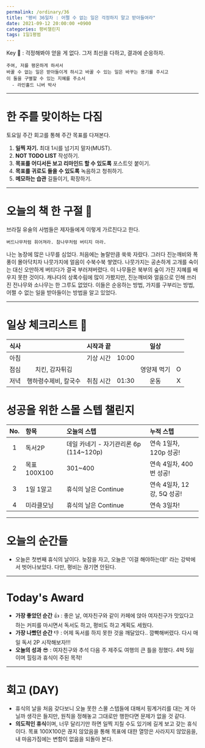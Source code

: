 ```yaml
---
permalink: /ordinary/36
title: "평비 36일차 : 어쩔 수 없는 일은 걱정하지 말고 받아들여라"
date: 2021-09-12 20:00:00 +0900
categories: 평비챌린지
tags: 1일1평범
---  
```

Key 🔑 : 걱정해봐야 얻을 게 없다. 그저 최선을 다하고, 결과에 순응하자.  
```
주여, 저를 평온하게 하셔서
바꿀 수 없는 일은 받아들이게 하시고 바꿀 수 있는 일은 바꾸는 용기를 주시고
이 둘을 구별할 수 있는 지혜를 주소서
  - 라인홀드 니버 박사
```

---
# 한 주를 맞이하는 다짐
토요일 주간 회고를 통해 주간 목표를 다져본다.  
1. **일찍 자기.** 최대 1시를 넘기지 말자(MUST).  
2. **NOT TODO LIST** 작성하기.  
3. **목표를 어디서든 보고 리마인드 할 수 있도록** 포스트잇 붙이기.  
4. **목표를 귀로도 들을 수 있도록** 녹음하고 청취하기.  
5. **메모하는 습관** 길들이기, 확장하기.  

---
# 오늘의 책 한 구절 📕
브라질 유술의 사범들은 제자들에게 이렇게 가르친다고 한다.  

```
버드나무처럼 휘어져라. 참나무처럼 버티지 마라.
```

나는 농장에 많은 나무를 심었다. 처음에는 놀랄만큼 쑥쑥 자랐다. 그러다 진눈깨비와 폭풍이 몰아닥치자 나뭇가지에 얼음이 수북수북 쌓였다. 나뭇가지는 공손하게 고개를 숙이는 대신 오만하게 버티다가 결국 부러져버렸다. 이 나무들은 북부의 숲이 가진 지혜를 배우지 못한 것이다. 캐나다의 상록수림에 많이 가봤지만, 진눈깨비와 얼음으로 인해 쓰러진 전나무와 소나무는 한 그루도 없었다. 이들은 순응하는 방법, 가지를 구부리는 방법, 어쩔 수 없는 일을 받아들이는 방법을 알고 있었다.  

---
# 일상 체크리스트 📃

| 식사 |  | 시작과 끝 |  | 일상 |  |
|:----:|:----:|:----:|:----:|:----:|:----:|
| 아침 |  | 기상 시간 | 10:00 |  |  |
| 점심 | 치킨, 감자튀김 |  |  | 영양제 먹기 | O |
| 저녁 | 행하령수제비, 칼국수 | 취침 시간 | 01:30 | 운동 | X |

# 성공을 위한 스몰 스텝 챌린지

| No. | 항목 | 오늘의 스텝 | 누적 스텝 |
|:----:|:----|:----|:----|
| 1 | 독서2P | 데일 카네기 - 자기관리론 6p (114~120p) | 연속 1일차, 120p 성공! |
| 2 | 목표 100X100 | 301~400 | 연속 4일차, 400번 성공! |
| 3 | 1일 1알고 | 휴식의 날은 Continue | 연속 4일차, 12강, 5Q 성공! |
| 4 | 미라클모닝 | 휴식의 날은 Continue | 연속 3일차! |

---
# 오늘의 순간들
- 오늘은 첫번째 휴식의 날이다. 늦잠을 자고, 오늘은 '이걸 해야하는데!' 라는 강박에서 벗어나보았다. 다만, 평비는 끊기면 안된다.

---
# Today's Award
- **가장 좋았던 순간** 👍 : 좋은 날, 여자친구와 같이 카페에 앉아 여자친구가 맛있다고 하는 커피를 마시면서 독서도 하고, 평비도 하고 계획도 세웠다.
- **가장 나빴던 순간** 👎 : 어제 독서를 하지 못한 것을 깨달았다.. 깜빡해버렸다. 다시 매일 독서 2P 시작해보자!!!
- **오늘의 성과** 😎 : 여자친구와 추석 다음 주 제주도 여행의 큰 틀을 정했다. 4박 5일이며 힐링과 휴식이 주된 목적!

---
# 회고 (DAY)
- 휴식의 날을 처음 갖다보니 오늘 못한 스몰 스텝들에 대해서 핑계거리를 대는 게 아닐까 생각은 들지만, 원칙을 정해놓고 그대로만 행한다면 문제가 없을 것 같다.  
- **의도적인 휴식**이며, 너무 달리기만 하면 일찍 지칠 수도 있기에 길게 보고 갖는 휴식이다. 목표 100X100은 끊지 않았음을 통해 목표에 대한 열망은 사라지지 않았음을, 내 마음가짐에는 변함이 없음을 되돌아 본다.  